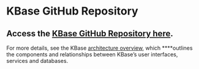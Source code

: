 # KBase GitHub Repository

## Access the [KBase GitHub Repository here](https://github.com/kbase).

For more details, see the KBase [architecture overview](https://github.com/kbase/KBaseDeveloperBootstrap/blob/master/README.md), which ****outlines the components and relationships between KBase’s user interfaces, services and databases.

